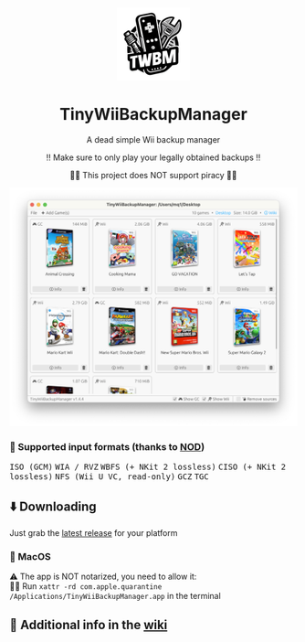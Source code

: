 <p align="center">
    <img alt="logo" width="128" src="logo-small.png">
    <h1 align="center">TinyWiiBackupManager</h1>
    <p align="center">A dead simple Wii backup manager</p>
    <p align="center">‼️ Make sure to only play your legally obtained backups ‼️</p>
    <p align="center">🏴‍☠️ This project does NOT support piracy 🏴‍☠️</p>
    <img alt="screenshot" src="screenshot.png">
</p>

### 💽 Supported input formats (thanks to [NOD](https://github.com/encounter/nod))

<kbd>ISO (GCM)</kbd>
<kbd>WIA / RVZ</kbd>
<kbd>WBFS (+ NKit 2 lossless)</kbd>
<kbd>CISO (+ NKit 2 lossless)</kbd>
<kbd>NFS (Wii U VC, read-only)</kbd>
<kbd>GCZ</kbd>
<kbd>TGC</kbd>

## ⬇️ Downloading

Just grab the [latest release](https://github.com/mq1/TinyWiiBackupManager/releases/latest) for your platform

### 🍎 MacOS

⚠️ The app is NOT notarized, you need to allow it:\
🏃‍➡️ Run `xattr -rd com.apple.quarantine /Applications/TinyWiiBackupManager.app` in the terminal

## 📄 Additional info in the [wiki](https://github.com/mq1/TinyWiiBackupManager/wiki)

